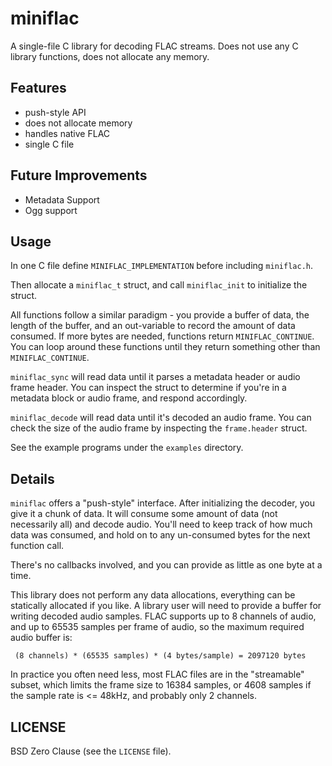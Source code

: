 # miniflac

A single-file C library for decoding FLAC streams. Does not use any C library
functions, does not allocate any memory.

## Features

* push-style API
* does not allocate memory
* handles native FLAC
* single C file

## Future Improvements

* Metadata Support
* Ogg support

## Usage

In one C file define `MINIFLAC_IMPLEMENTATION` before including `miniflac.h`.

Then allocate a `miniflac_t` struct, and call `miniflac_init` to initialize
the struct.

All functions follow a similar paradigm - you provide a buffer of data,
the length of the buffer, and an out-variable to record the amount of data
consumed. If more bytes are needed, functions return `MINIFLAC_CONTINUE`. You can
loop around these functions until they return something other than
`MINIFLAC_CONTINUE`.

`miniflac_sync` will read data until it parses a metadata header or audio
frame header. You can inspect the struct to determine if you're in a
metadata block or audio frame, and respond accordingly.

`miniflac_decode` will read data until it's decoded an audio frame. You can
check the size of the audio frame by inspecting the `frame.header` struct.

See the example programs under the `examples` directory.

## Details

`miniflac` offers a "push-style" interface. After initializing the decoder,
you give it a chunk of data. It will consume some amount of data (not
necessarily all) and decode audio. You'll need to keep track of how
much data was consumed, and hold on to any un-consumed bytes for
the next function call.

There's no callbacks involved, and you can provide as little as one byte
at a time.

This library does not perform any data allocations, everything can be
statically allocated if you like. A library user will need to provide
a buffer for writing decoded audio samples. FLAC supports up to 8 channels
of audio, and up to 65535 samples per frame of audio, so the maximum
required audio buffer is:

` (8 channels) * (65535 samples) * (4 bytes/sample) = 2097120 bytes`

In practice you often need less, most FLAC files are in the "streamable"
subset, which limits the frame size to 16384 samples, or 4608 samples if the
sample rate is <= 48kHz, and probably only 2 channels.


## LICENSE

BSD Zero Clause (see the `LICENSE` file).
